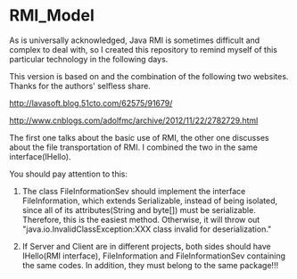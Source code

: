# RMI_Model
As is universally acknowledged, Java RMI is sometimes difficult and complex to deal with, so I created this repository to remind 
myself of this particular technology in the following days.

This version is based on and the combination of the following two websites. Thanks for the authors' selfless share.

http://lavasoft.blog.51cto.com/62575/91679/

http://www.cnblogs.com/adolfmc/archive/2012/11/22/2782729.html

The first one talks about the basic use of RMI, the other one discusses about the file transportation of RMI. I combined the two 
in the same interface(IHello).

You should pay attention to this:

1. The class FileInformationSev should implement the interface FileInformation, which extends Serializable, instead of being 
isolated, since all of its attributes(String and byte[]) must be serializable. Therefore, this is the easiest method. Otherwise, 
it will throw out "java.io.InvalidClassException:XXX class invalid for deserialization."

2. If Server and Client are in different projects, both sides should have IHello(RMI interface), FileInformation and FileInformationSev containing the same codes. In addition, they must belong to the same package!!!
